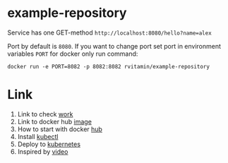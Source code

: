 # example-repository

Service has one GET-method `http://localhost:8080/hello?name=alex`

Port by default is `8080`. If you want to change port set port in environment variables `PORT` for docker only run command:

```shell
docker run -e PORT=8082 -p 8082:8082 rvitamin/example-repository
```

# Link

1. Link to check [work](http://localhost:8080/hello?name=alex)
2. Link to docker hub [image](https://hub.docker.com/r/rvitamin/example-repository)
3. How to start with docker [hub](https://docs.docker.com/docker-hub/quickstart/)
4. Install [kubectl](https://kubernetes.io/docs/tasks/tools/install-kubectl-linux/#install-using-native-package-management)
5. Deploy to [kubernetes](https://docs.docker.com/desktop/kubernetes/)
6. Inspired by [video](https://www.youtube.com/watch?v=JC_OyWpqNSA)
